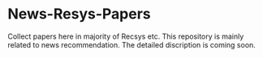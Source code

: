 # News-Resys-Papers
Collect papers here in majority of Recsys etc.
This repository is mainly related to news recommendation. 
The detailed discription is coming soon.
